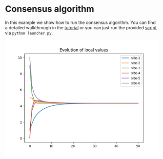 # Consensus algorithm
In this example we show how to run the consensus algorithm. You can find a detailed walkthrough in the [tutorial](tutorial.ipynb) or you can just run the provided [script](launcher.py) via `python launcher.py`.

![dgd](consensus.png)
